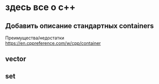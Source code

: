 # здесь все о с++


## Добавить описание стандартных containers
Преимущества/недостатки   
https://en.cppreference.com/w/cpp/container

## vector

## set
